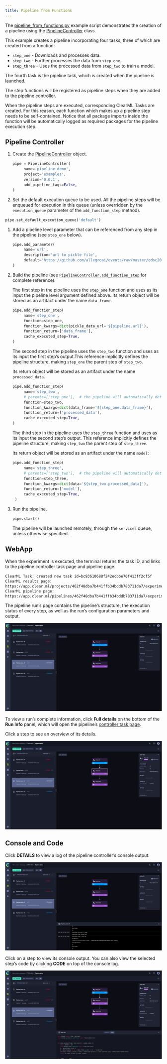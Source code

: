 ```yaml
---
title: Pipeline from Functions
---
```


The [pipeline_from_functions.py](https://github.com/allegroai/clearml/blob/master/examples/pipeline/pipeline_from_functions.py)
example script demonstrates the creation of a pipeline using the [PipelineController](../../references/sdk/automation_controller_pipelinecontroller.md) 
class.

This example creates a pipeline incorporating four tasks, three of which are created from a function:
* `step_one` - Downloads and processes data.
* `step_two` - Further processes the data from `step_one`.
* `step_three` - Uses the processed data from `step_two` to train a model.

The fourth task is the pipeline task, which is created when the pipeline is launched. 

The step functions will be registered as pipeline steps when they are added to the pipeline controller.

When the pipeline steps are executed, corresponding ClearML Tasks are created. For this reason, each function which makes 
up a pipeline step needs to be self-contained. Notice that all package imports inside the function will be automatically 
logged as required packages for the pipeline execution step.



## Pipeline Controller

1. Create the [PipelineController](../../references/sdk/automation_controller_pipelinecontroller.md) object.

   ```python
   pipe = PipelineController(
        name='pipeline demo',
        project='examples',
        version='0.0.1',
        add_pipeline_tags=False,
   )
   ```
    
1. Set the default execution queue to be used. All the pipeline steps will be enqueued for execution in this queue 
   (unless overridden by the `execution_queue` parameter of the `add_function_step` method).
    
  ```python
  pipe.set_default_execution_queue('default')
  ```
   
1. Add a pipeline level parameter that can be referenced from any step in the pipeline (see `step_one` below).
   ```python
   pipe.add_parameter(
        name='url',
        description='url to pickle file',
        default='https://github.com/allegroai/events/raw/master/odsc20-east/generic/iris_dataset.pkl'
   ) 
   ```
   
1. Build the pipeline (see [`PipelineController.add_function_step`](../../references/sdk/automation_controller_pipelinecontroller.md#add_function_step) 
   for complete reference).
   
   The first step in the pipeline uses the `step_one` function and uses as its input the pipeline level argument defined 
   above. Its return object will be stored as an artifact under the name `data_frame`.

   ```python
   pipe.add_function_step(
        name='step_one',
        function=step_one,
        function_kwargs=dict(pickle_data_url='${pipeline.url}'),
        function_return=['data_frame'],
        cache_executed_step=True,
   ) 
   ```
   
   The second step in the pipeline uses the `step_two` function and uses as its input the first step’s output.This reference 
   implicitly defines the pipeline structure, making `step_one` the parent step of `step_two`. 
   
   Its return object will be stored as an artifact under the name `processed_data`.
 
   ```python
   pipe.add_function_step(
        name='step_two',
        # parents=['step_one'],  # the pipeline will automatically detect the dependencies based on the kwargs inputs
        function=step_two,
        function_kwargs=dict(data_frame='${step_one.data_frame}'),
        function_return=['processed_data'],
        cache_executed_step=True,
   )
   ```
   
   The third step in the pipeline uses the `step_three` function and uses as its input the second step’s output. This 
   reference implicitly defines the pipeline structure, making `step_two` the parent step of `step_three`.
   
   Its return object will be stored as an artifact under the name `model`:
   
   ```python
   pipe.add_function_step(
        name='step_three',
        # parents=['step_two'],  # the pipeline will automatically detect the dependencies based on the kwargs inputs
        function=step_three,
        function_kwargs=dict(data='${step_two.processed_data}'),
        function_return=['model'],
        cache_executed_step=True,
    )
   ```
 
1. Run the pipeline. 
   ```python
   pipe.start()
   ```
   
   The pipeline will be launched remotely, through the `services` queue, unless otherwise specified.  
   
## WebApp
When the experiment is executed, the terminal returns the task ID, and links to the pipeline controller task page and pipeline page. 

```
ClearML Task: created new task id=bc93610688f242ecbbe70f413ff2cf5f
ClearML results page: https://app.clear.ml/projects/462f48dba7b441ffb34bddb783711da7/experiments/bc93610688f242ecbbe70f413ff2cf5f/output/log
ClearML pipeline page: https://app.clear.ml/pipelines/462f48dba7b441ffb34bddb783711da7/experiments/bc93610688f242ecbbe70f413ff2cf5f
```

The pipeline run’s page contains the pipeline’s structure, the execution status of every step, as well as the run’s 
configuration parameters and output.

![Pipeline DAG](../../img/pipeline_from_functions_DAG.png)

To view a run’s complete information, click **Full details** on the bottom of the **Run Info** panel, which will open the 
pipeline’s [controller task page](../../webapp/webapp_exp_track_visual.md).

Click a step to see an overview of its details.

![Pipeline step info](../../img/pipeline_from_functions_step_info.png)

## Console and Code

Click **DETAILS** to view a log of the pipeline controller’s console output.   

![Pipeline console](../../img/pipeline_from_functions_console.png)

Click on a step to view its console output. You can also view the selected step’s code by clicking **CODE**
on top of the console log.

![Pipeline step code](../../img/pipeline_from_functions_code.png)
